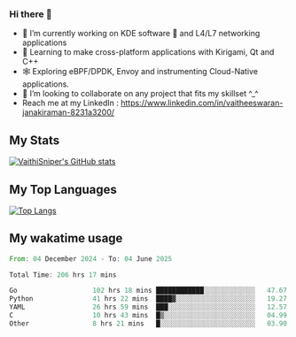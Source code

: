 ### Hi there 👋

- 🔭 I’m currently working on KDE software 💓 and L4/L7 networking applications 
- 📖 Learning to make cross-platform applications with Kirigami, Qt and C++
- 🕸️ Exploring eBPF/DPDK, Envoy and instrumenting Cloud-Native applications. 
- 👯 I’m looking to collaborate on any project that fits my skillset ^_^
- Reach me at my LinkedIn : https://www.linkedin.com/in/vaitheeswaran-janakiraman-8231a3200/

## My Stats
[![VaithiSniper's GitHub stats](https://github-readme-stats.vercel.app/api?username=VaithiSniper&hide=stars&theme=radical)](https://github.com/anuraghazra/github-readme-stats)

## My Top Languages

[![Top Langs](https://github-readme-stats.vercel.app/api/top-langs/?username=VaithiSniper&layout=compact)](https://github.com/anuraghazra/github-readme-stats)

## My wakatime usage

<!--START_SECTION:waka-->

```rust
From: 04 December 2024 - To: 04 June 2025

Total Time: 206 hrs 17 mins

Go                   102 hrs 18 mins ████████████░░░░░░░░░░░░░   47.67 %
Python               41 hrs 22 mins  ████▓░░░░░░░░░░░░░░░░░░░░   19.27 %
YAML                 26 hrs 59 mins  ███░░░░░░░░░░░░░░░░░░░░░░   12.57 %
C                    10 hrs 43 mins  █▒░░░░░░░░░░░░░░░░░░░░░░░   04.99 %
Other                8 hrs 21 mins   █░░░░░░░░░░░░░░░░░░░░░░░░   03.90 %
```

<!--END_SECTION:waka-->
